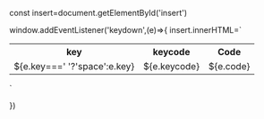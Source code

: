 const insert=document.getElementById('insert')

window.addEventListener('keydown',(e)=>{
  insert.innerHTML=`
  <div class="color">
  <table>
  <tr>
    <th>key</th>
    <th>keycode</th>
    <th>Code</th>
  </tr>
  <tr>
    <td>${e.key===' '?'space':e.key}</td>
    <td>${e.keycode}</td>
    <td>${e.code}</td>
  </tr>
  </table>
  </div>
  `

})
